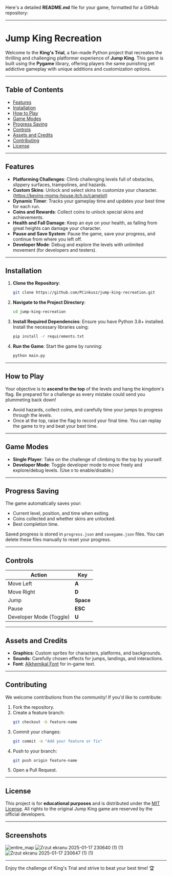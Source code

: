 Here's a detailed **README.md** file for your game, formatted for a GitHub repository:

---

# **Jump King Recreation**

Welcome to the **King's Trial**, a fan-made Python project that recreates the thrilling and challenging platformer experience of **Jump King**. This game is built using the **Pygame** library, offering players the same punishing yet addictive gameplay with unique additions and customization options.

---

## **Table of Contents**

- [Features](#features)
- [Installation](#installation)
- [How to Play](#how-to-play)
- [Game Modes](#game-modes)
- [Progress Saving](#progress-saving)
- [Controls](#controls)
- [Assets and Credits](#assets-and-credits)
- [Contributing](#contributing)
- [License](#license)

---

## **Features**

- **Platforming Challenges**: Climb challenging levels full of obstacles, slippery surfaces, trampolines, and hazards.
- **Custom Skins**: Unlock and select skins to customize your character. (https://kevins-moms-house.itch.io/camelot)
- **Dynamic Timer**: Tracks your gameplay time and updates your best time for each run.
- **Coins and Rewards**: Collect coins to unlock special skins and achievements.
- **Health and Fall Damage**: Keep an eye on your health, as falling from great heights can damage your character.
- **Pause and Save System**: Pause the game, save your progress, and continue from where you left off.
- **Developer Mode**: Debug and explore the levels with unlimited movement (for developers and testers).

---

## **Installation**

1. **Clone the Repository**:
   ```bash
   git clone https://github.com/PCinkusz/jump-king-recreation.git
   ```
2. **Navigate to the Project Directory**:
   ```bash
   cd jump-king-recreation
   ```
3. **Install Required Dependencies**:
   Ensure you have Python 3.8+ installed. Install the necessary libraries using:
   ```bash
   pip install -r requirements.txt
   ```
4. **Run the Game**:
   Start the game by running:
   ```bash
   python main.py
   ```

---

## **How to Play**

Your objective is to **ascend to the top** of the levels and hang the kingdom's flag. Be prepared for a challenge as every mistake could send you plummeting back down!

- Avoid hazards, collect coins, and carefully time your jumps to progress through the levels.
- Once at the top, raise the flag to record your final time. You can replay the game to try and beat your best time.

---

## **Game Modes**

- **Single Player**: Take on the challenge of climbing to the top by yourself.
- **Developer Mode**: Toggle developer mode to move freely and explore/debug levels. (Use `U` to enable/disable.)

---

## **Progress Saving**

The game automatically saves your:
- Current level, position, and time when exiting.
- Coins collected and whether skins are unlocked.
- Best completion time.

Saved progress is stored in `progress.json` and `savegame.json` files. You can delete these files manually to reset your progress.

---

## **Controls**

| Action                     | Key                     |
|----------------------------|-------------------------|
| Move Left                  | **A**                  |
| Move Right                 | **D**                  |
| Jump                       | **Space**              |
| Pause                      | **ESC**                |
| Developer Mode (Toggle)    | **U**                  |

---

## **Assets and Credits**

- **Graphics**: Custom sprites for characters, platforms, and backgrounds.
- **Sounds**: Carefully chosen effects for jumps, landings, and interactions.
- **Font**: [Alkhemikal Font](https://www.dafont.com/alkhemikal.font) for in-game text.

---

## **Contributing**

We welcome contributions from the community! If you'd like to contribute:

1. Fork the repository.
2. Create a feature branch:
   ```bash
   git checkout -b feature-name
   ```
3. Commit your changes:
   ```bash
   git commit -m "Add your feature or fix"
   ```
4. Push to your branch:
   ```bash
   git push origin feature-name
   ```
5. Open a Pull Request.

---

## **License**

This project is for **educational purposes** and is distributed under the [MIT License](LICENSE). All rights to the original Jump King game are reserved by the official developers.

---

## **Screenshots**
![entire_map](https://github.com/user-attachments/assets/6e90469c-8341-4775-a98f-3e447ca1e0c1)
![Zrzut ekranu 2025-01-17 230640 (1) (1)](https://github.com/user-attachments/assets/f12fb1eb-e673-404a-93b2-95538daabd31)
![Zrzut ekranu 2025-01-17 230647 (1) (1)](https://github.com/user-attachments/assets/d6e1a803-5de6-41eb-9fa5-6516ff4e15f2)




--- 

Enjoy the challenge of King's Trial and strive to beat your best time! 🏆
